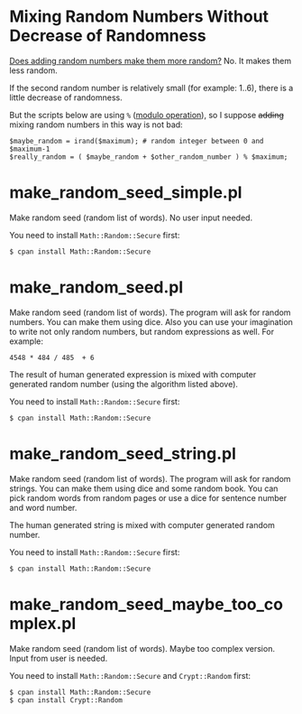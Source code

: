 Mixing Random Numbers Without Decrease of Randomness
====================================================

<a href="http://stackoverflow.com/questions/14741158/does-adding-random-numbers-make-them-more-random">Does adding random numbers make them more random?</a> No. It makes them less random.

If the second random number is relatively small (for example: 1..6), there is a little decrease of randomness.

But the scripts below are using `%` (<a href="http://en.wikipedia.org/wiki/Modulo_operation">modulo operation</a>), so I suppose ~~adding~~ mixing random numbers in this way is not bad:


```
$maybe_random = irand($maximum); # random integer between 0 and $maximum-1
$really_random = ( $maybe_random + $other_random_number ) % $maximum;
```


make_random_seed_simple.pl
==========================

Make random seed (random list of words). No user input needed.

You need to install `Math::Random::Secure` first:

```
$ cpan install Math::Random::Secure 
```


make_random_seed.pl
===================

Make random seed (random list of words). The program will ask for random numbers. You can make them using dice. Also you can use your imagination to write not only random numbers, but random expressions as well. For example: 

```
4548 * 484 / 485  + 6
```

The result of human generated expression is mixed with computer generated random number (using the algorithm listed above).

You need to install `Math::Random::Secure` first:

```
$ cpan install Math::Random::Secure 
```

make_random_seed_string.pl
==========================

Make random seed (random list of words). The program will ask for random strings. You can make them using dice and some random book. You can pick random words from random pages or use a dice for sentence number and word number.

The human generated string is mixed with computer generated random number.

You need to install `Math::Random::Secure` first:

```
$ cpan install Math::Random::Secure 
```

make_random_seed_maybe_too_complex.pl
=====================================

Make random seed (random list of words). Maybe too complex version. Input from user is needed. 

You need to install `Math::Random::Secure` and `Crypt::Random` first:

```
$ cpan install Math::Random::Secure 
$ cpan install Crypt::Random
```

